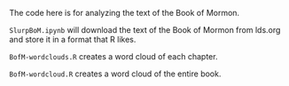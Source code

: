 
The code here is for analyzing the text of the Book of Mormon. 

`SlurpBoM.ipynb` will download the text of the Book of Mormon from lds.org and store it in a format that R likes.

`BofM-wordclouds.R` creates a word cloud of each chapter.

`BofM-wordcloud.R` creates a word cloud of the entire book. 

